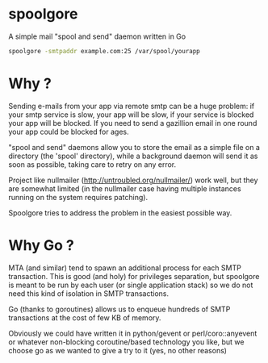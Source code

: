 spoolgore
=========

A simple mail "spool and send" daemon written in Go


```sh
spoolgore -smtpaddr example.com:25 /var/spool/yourapp
```

Why ?
=====

Sending e-mails from your app via remote smtp can be a huge problem: if your smtp service is slow, your app will be slow, if your service is blocked your app will be blocked. If you need to send a gazillion email in one round your app could be blocked for ages.

"spool and send" daemons allow you to store the email as a simple file on a directory (the 'spool' directory), while a background daemon will send it as soon as possible, taking care to retry on any error.

Project like nullmailer (http://untroubled.org/nullmailer/) work well, but they are somewhat limited (in the nullmailer case having multiple instances running on the system requires patching).

Spoolgore tries to address the problem in the easiest possible way.

Why Go ?
========

MTA (and similar) tend to spawn an additional process for each SMTP transaction. This is good (and holy) for privileges separation, but spoolgore is meant to be run by each user (or single application stack) so we do not need this kind of isolation in SMTP transactions.

Go (thanks to goroutines) allows us to enqueue hundreds of SMTP transactions at the cost of few KB of memory.

Obviously we could have written it in python/gevent or perl/coro::anyevent or whatever non-blocking coroutine/based technology you like, but we choose go as we wanted to give a try to it (yes, no other reasons)
